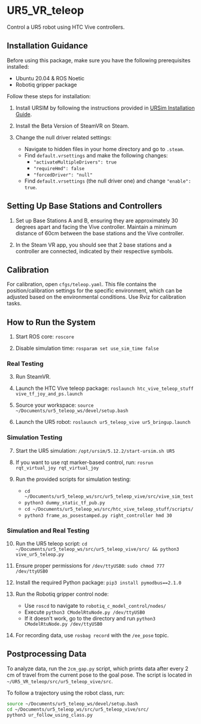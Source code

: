 # UR5_VR_teleop

Control a UR5 robot using HTC Vive controllers.

## Installation Guidance

Before using this package, make sure you have the following prerequisites installed:

- Ubuntu 20.04 & ROS Noetic
- Robotiq gripper package

Follow these steps for installation:

1. Install URSIM by following the instructions provided in [URSim Installation Guide](https://github.com/githubuser0xFFFF/URSim_Install_Guides/tree/lubuntu-2004-ursim-5.12.2).

2. Install the Beta Version of SteamVR on Steam.

3. Change the null driver related settings:
    - Navigate to hidden files in your home directory and go to `.steam`.
    - Find `default.vrsettings` and make the following changes:
        - `"activateMultipleDrivers": true`
        - `"requireHmd": false`
        - `"forcedDriver": "null"`
    - Find `default.vrsettings` (the null driver one) and change `"enable": true`.

## Setting Up Base Stations and Controllers

1. Set up Base Stations A and B, ensuring they are approximately 30 degrees apart and facing the Vive controller. Maintain a minimum distance of 60cm between the base stations and the Vive controller.

2. In the Steam VR app, you should see that 2 base stations and a controller are connected, indicated by their respective symbols.

## Calibration

For calibration, open `cfgs/teleop.yaml`. This file contains the position/calibration settings for the specific environment, which can be adjusted based on the environmental conditions. Use Rviz for calibration tasks.

## How to Run the System

1. Start ROS core: `roscore`

2. Disable simulation time: `rosparam set use_sim_time false`

### Real Testing

3. Run SteamVR.

4. Launch the HTC Vive teleop package: `roslaunch htc_vive_teleop_stuff vive_tf_joy_and_ps.launch`

5. Source your workspace: `source ~/Documents/ur5_teleop_ws/devel/setup.bash`

6. Launch the UR5 robot: `roslaunch ur5_teleop_vive ur5_bringup.launch`

### Simulation Testing

7. Start the UR5 simulation: `/opt/ursim/5.12.2/start-ursim.sh UR5`

8. If you want to use rqt marker-based control, run: `rosrun rqt_virtual_joy rqt_virtual_joy`

9. Run the provided scripts for simulation testing:
   - `cd ~/Documents/ur5_teleop_ws/src/ur5_teleop_vive/src/vive_sim_test`
   - `python3 dummy_static_tf_pub.py`
   - `cd ~/Documents/ur5_teleop_ws/src/htc_vive_teleop_stuff/scripts/`
   - `python3 frame_as_posestamped.py right_controller hmd 30`

### Simulation and Real Testing

10. Run the UR5 teleop script: `cd ~/Documents/ur5_teleop_ws/src/ur5_teleop_vive/src/ && python3 vive_ur5_teleop.py`

11. Ensure proper permissions for `/dev/ttyUSB0`: `sudo chmod 777 /dev/ttyUSB0`

12. Install the required Python package: `pip3 install pymodbus==2.1.0`

13. Run the Robotiq gripper control node:
    - Use `roscd` to navigate to `robotiq_c_model_control/nodes/`
    - Execute `python3 CModelRtuNode.py /dev/ttyUSB0`
    - If it doesn't work, go to the directory and run `python3 CModelRtuNode.py /dev/ttyUSB0`

14. For recording data, use `rosbag record` with the `/ee_pose` topic.

## Postprocessing Data

To analyze data, run the `2cm_gap.py` script, which prints data after every 2 cm of travel from the current pose to the goal pose. The script is located in `~/UR5_VR_teleop/src/ur5_teleop_vive/src`.

To follow a trajectory using the robot class, run:
```bash
source ~/Documents/ur5_teleop_ws/devel/setup.bash
cd ~/Documents/ur5_teleop_ws/src/ur5_teleop_vive/src/
python3 ur_follow_using_class.py

